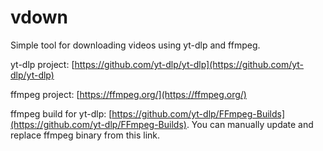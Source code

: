 # vdown



Simple tool for downloading videos using yt-dlp and ffmpeg.

yt-dlp project: [https://github.com/yt-dlp/yt-dlp](https://github.com/yt-dlp/yt-dlp)

ffmpeg project: [https://ffmpeg.org/](https://ffmpeg.org/)

ffmpeg build for yt-dlp: [https://github.com/yt-dlp/FFmpeg-Builds](https://github.com/yt-dlp/FFmpeg-Builds). You can manually update and replace ffmpeg binary from this link.
